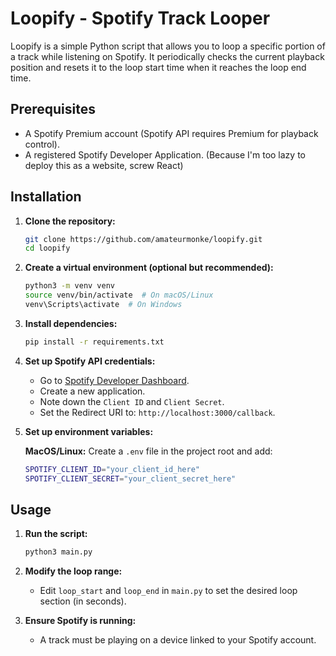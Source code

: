 # Loopify - Spotify Track Looper

Loopify is a simple Python script that allows you to loop a specific portion of a track while listening on Spotify. It periodically checks the current playback position and resets it to the loop start time when it reaches the loop end time.

## Prerequisites
- A Spotify Premium account (Spotify API requires Premium for playback control).
- A registered Spotify Developer Application. (Because I'm too lazy to deploy this as a website, screw React)

## Installation 

1. **Clone the repository:**
   ```sh
   git clone https://github.com/amateurmonke/loopify.git
   cd loopify
   ```

2. **Create a virtual environment (optional but recommended):**
   ```sh
   python3 -m venv venv
   source venv/bin/activate  # On macOS/Linux
   venv\Scripts\activate  # On Windows
   ```

3. **Install dependencies:**
   ```sh
   pip install -r requirements.txt
   ```

4. **Set up Spotify API credentials:**
   - Go to [Spotify Developer Dashboard](https://developer.spotify.com/dashboard/applications).
   - Create a new application.
   - Note down the `Client ID` and `Client Secret`.
   - Set the Redirect URI to: `http://localhost:3000/callback`.

5. **Set up environment variables:**
   
   **MacOS/Linux:**
   Create a `.env` file in the project root and add:
   ```sh
   SPOTIFY_CLIENT_ID="your_client_id_here"
   SPOTIFY_CLIENT_SECRET="your_client_secret_here"
   ```

## Usage

1. **Run the script:**
   ```sh
   python3 main.py
   ```

2. **Modify the loop range:**
   - Edit `loop_start` and `loop_end` in `main.py` to set the desired loop section (in seconds).

3. **Ensure Spotify is running:**
   - A track must be playing on a device linked to your Spotify account.
